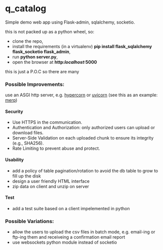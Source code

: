 # q_catalog
Simple demo web app using Flask-admin, sqlalchemy, socketio.

this is not packed up as a python wheel, so:

* clone the repo, 
* install the requirements (in a virtualenv) **pip install flask_sqlalchemy flask_socketio flask_admin**,
* run **python server.py**, 
* open the browser at **http:*localhost*:5000**

this is just a P.O.C so there are many
### Possible Improvements:

use an ASGI http server, e.g. [hypercorn](https://pypi.org/project/hypercorn/) or [uvicorn](https://www.uvicorn.org/)
(see this as an example: [merp](https://github.com/giovanni-angeli/merp))

#### Security

* Use HTTPS in the communication.
* Authentication and Authorization: only authorized users can upload or download files.
* Server-Side Validation on each uploaded chunk to ensure its integrity (e.g., SHA256).
* Rate Limiting to prevent abuse and protect.

#### Usability
 
* add a policy of table pagination/rotation to avoid the db table to grow to fill up the disk
* design a user friendly HTML interface 
* zip data on client and unzip on server

#### Test

* add a test suite based on a client impelemented in python

### Possible Variations:

* allow the users to upload the csv files in batch mode, e.g. email-ing or ftp-ing them and receiveing a confirmation email report 
* use websockets python module instead of socketio


